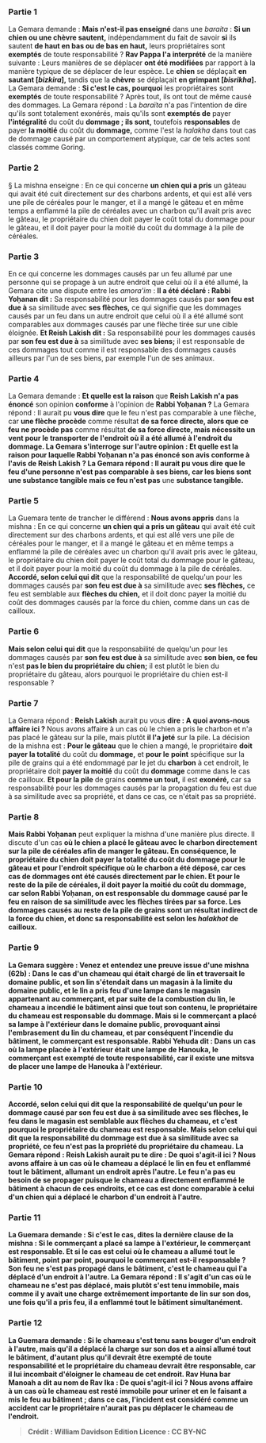 
### Partie 1
La Gemara demande : <b>Mais n'est-il pas enseigné</b> dans une <i>baraita</i> : <b>Si un chien ou une chèvre sautent,</b> indépendamment du fait de savoir <b>si</b> ils sautent <b>de haut en bas ou de bas en haut,</b> leurs propriétaires sont <b>exemptés</b> de toute responsabilité ? <b>Rav Pappa l'a interprété</b> de la manière suivante : Leurs manières de se déplacer <b>ont été modifiées</b> par rapport à la manière typique de se déplacer de leur espèce. Le <b>chien</b> se déplaçait <b>en sautant [<i>bizkira</i>],</b> tandis que la <b>chèvre</b> se déplaçait <b>en grimpant [<i>bisrikha</i>].</b> La Gemara demande : <b>Si c'est le cas, pourquoi</b> les propriétaires sont <b>exemptés</b> de toute responsabilité ? Après tout, ils ont tout de même causé des dommages. La Gemara répond : La <i>baraïta</i> n'a pas l'intention de dire qu'ils sont totalement exonérés, mais qu'ils sont <b>exemptés de</b> payer <b>l'intégralité</b> du coût du <b>dommage ; ils sont,</b> toutefois <b>responsables</b> de payer <b>la moitié</b> du coût du <b>dommage,</b> comme l'est la <i>halakha</i> dans tout cas de dommage causé par un comportement atypique, car de tels actes sont classés comme Goring.

### Partie 2
§ La mishna enseigne : En ce qui concerne <b>un chien qui a pris</b> un gâteau qui avait été cuit directement sur des charbons ardents, et qui est allé vers une pile de céréales pour le manger, et il a mangé le gâteau et en même temps a enflammé la pile de céréales avec un charbon qu'il avait pris avec le gâteau, le propriétaire du chien doit payer le coût total du dommage pour le gâteau, et il doit payer pour la moitié du coût du dommage à la pile de céréales.

### Partie 3
En ce qui concerne les dommages causés par un feu allumé par une personne qui se propage à un autre endroit que celui où il a été allumé, la Gemara cite une dispute entre les <i>amora'im</i> : <b>Il a été déclaré : Rabbi Yoḥanan dit :</b> Sa responsabilité pour les dommages causés par <b>son feu est due à</b> sa similitude avec <b>ses flèches,</b> ce qui signifie que les dommages causés par un feu dans un autre endroit que celui où il a été allumé sont comparables aux dommages causés par une flèche tirée sur une cible éloignée. <b>Et Reish Lakish dit :</b> Sa responsabilité pour les dommages causés par <b>son feu est due à</b> sa similitude avec <b>ses biens;</b> il est responsable de ces dommages tout comme il est responsable des dommages causés ailleurs par l'un de ses biens, par exemple l'un de ses animaux.

### Partie 4
La Gemara demande : <b>Et quelle est la raison</b> que <b>Reish Lakish n'a pas énoncé</b> son opinion <b>conforme</b> à l'opinion de <b>Rabbi Yoḥanan ?</b> La Gemara répond : Il aurait pu <b>vous dire</b> que le feu n'est pas comparable à une flèche, car <b>une flèche procède</b> comme résultat <b>de sa <b>force directe,</b> alors que <b>ce feu</b> ne procède pas</b> comme résultat <b>de sa <b>force directe,</b> mais nécessite un vent pour le transporter de l'endroit où il a été allumé à l'endroit du dommage. La Gemara s'interroge sur l'autre opinion : <b>Et quelle est la raison</b> pour laquelle <b>Rabbi Yoḥanan n'a pas énoncé</b> son avis <b>conforme</b> à l'avis de <b>Reish Lakish ?</b> La Gemara répond : Il aurait pu <b>vous dire</b> que le feu d'une personne n'est pas comparable à ses biens, car <b>les biens sont</b> une <b>substance</b> tangible mais <b>ce feu</b> n'est pas</b> une <b>substance tangible.</b>

### Partie 5
La Guemara tente de trancher le différend : <b>Nous avons appris</b> dans la mishna : En ce qui concerne <b>un chien qui a pris un gâteau</b> qui avait été cuit directement sur des charbons ardents, et qui est allé vers une pile de céréales pour le manger, et il a mangé le gâteau et en même temps a enflammé la pile de céréales avec un charbon qu'il avait pris avec le gâteau, le propriétaire du chien doit payer le coût total du dommage pour le gâteau, et il doit payer pour la moitié du coût du dommage à la pile de céréales. <b>Accordé, selon celui qui dit</b> que la responsabilité de quelqu'un pour les dommages causés par <b>son feu est due à</b> sa similitude avec <b>ses flèches,</b> ce feu est semblable aux <b>flèches du chien,</b> et il doit donc payer la moitié du coût des dommages causés par la force du chien, comme dans un cas de cailloux.

### Partie 6
<b>Mais selon celui qui dit</b> que la responsabilité de quelqu'un pour les dommages causés par <b>son feu est due à</b> sa similitude avec <b>son bien, ce feu</b> n'est <b>pas le bien du propriétaire du chien;</b> il est plutôt le bien du propriétaire du gâteau, alors pourquoi le propriétaire du chien est-il responsable ?

### Partie 7
La Gemara répond : <b>Reish Lakish</b> aurait pu vous <b>dire : A quoi avons-nous affaire ici ? </b> Nous avons affaire à un cas où le chien a pris le charbon et n'a pas placé le gâteau sur la pile, mais plutôt <b>il l'a jeté</b> sur la pile. La décision de la mishna est : <b>Pour le gâteau</b> que le chien a mangé, le propriétaire <b>doit payer la totalité</b> du coût du <b>dommage,</b> et <b>pour le</b> <b>point</b> spécifique sur la pile de grains qui a été endommagé par le jet du <b>charbon</b> à cet endroit, le propriétaire doit <b>payer la moitié</b> du coût du <b>dommage</b> comme dans le cas de cailloux. <b>Et pour la pile</b> de grains <b>comme un tout,</b> il est <b>exonéré,</b> car sa responsabilité pour les dommages causés par la propagation du feu est due à sa similitude avec sa propriété, et dans ce cas, ce n'était pas sa propriété.

### Partie 8
<b>Mais Rabbi Yoḥanan</b> peut expliquer la mishna d'une manière plus directe. Il discute d'un cas <b>où le chien a <b>placé</b> le gâteau avec le charbon directement sur la pile de céréales afin de manger le gâteau. En conséquence, le propriétaire du chien doit <b>payer la totalité</b> du coût du <b>dommage pour le gâteau et pour</b> l'<b>endroit</b> spécifique où le <b>charbon</b> a été déposé, car ces cas de dommages ont été causés directement par le chien. <b>Et pour</b> le reste de <b>la pile</b> de céréales, il doit <b>payer la moitié</b> du coût du <b>dommage,</b> car selon Rabbi Yoḥanan, on est responsable du dommage causé par le feu en raison de sa similitude avec les flèches tirées par sa force. Les dommages causés au reste de la pile de grains sont un résultat indirect de la force du chien, et donc sa responsabilité est selon les <i>halakhot</i> de cailloux.

### Partie 9
La Gemara suggère : <b>Venez</b> et <b>entendez</b> une preuve issue d'une mishna (62b) : Dans le cas d'un <b>chameau</b> qui était <b>chargé de lin et traversait le domaine public,</b> et <b>son lin s'étendait dans un magasin</b> à la limite du domaine public, <b>et</b> le lin a <b>pris feu d'une lampe</b> dans le magasin <b>appartenant au commerçant, et</b> par suite de la combustion du lin, le chameau a <b>incendié le bâtiment</b> ainsi que tout son contenu, <b>le propriétaire du chameau</b> est <b>responsable</b> du dommage. Mais si <b>le commerçant a placé sa lampe à l'extérieur</b> dans le domaine public, provoquant ainsi l'embrasement du lin du chameau, et par conséquent l'incendie du bâtiment, <b>le commerçant</b> est <b>responsable. Rabbi Yehuda dit : Dans</b> un cas où la lampe placée à l'extérieur était <b>une lampe de Hanouka,</b> le commerçant est <b>exempté</b> de toute responsabilité, car il existe une mitsva de placer une lampe de Hanouka à l'extérieur.

### Partie 10
<b>Accordé, selon celui qui dit</b> que la responsabilité de quelqu'un pour le dommage causé par <b>son feu est due à</b> sa similitude avec <b>ses flèches,</b> le feu dans le magasin <b>est</b> semblable aux <b>flèches du chameau,</b> et c'est pourquoi le propriétaire du chameau est responsable. <b>Mais selon celui qui dit</b> que la responsabilité du dommage <b>est due</b> à sa similitude avec <b>sa propriété, ce feu</b> n'est <b>pas la propriété du propriétaire du chameau.</b> La Gemara répond : <b>Reish Lakish</b> aurait pu te <b>dire : De quoi s'agit-il ici ? </b> Nous avons affaire à un cas <b>où le chameau a déplacé le lin en feu et <b>enflammé tout le bâtiment,</b> allumant un endroit après l'autre. Le feu n'a pas eu besoin de se propager puisque le chameau a directement enflammé le bâtiment à chacun de ces endroits, et ce cas est donc comparable à celui d'un chien qui a déplacé le charbon d'un endroit à l'autre.

### Partie 11
La Guemara demande : <b>Si c'est le cas, dites la dernière clause</b> de la mishna : Si <b>le commerçant a placé sa lampe à l'extérieur, le commerçant</b> est <b>responsable. Et si</b> le cas est celui <b>où le chameau <b>a allumé</b> tout le bâtiment, point par point, <b>pourquoi</b> le commerçant est-il <b>responsable ?</b> Son feu ne s'est pas propagé dans le bâtiment, c'est le chameau qui l'a déplacé d'un endroit à l'autre. La Gemara répond : Il s'agit d'un cas <b>où le chameau ne s'est pas déplacé, mais plutôt <b>s'est tenu</b> immobile, mais comme il y avait une charge extrêmement importante de lin sur son dos, une fois qu'il a pris feu, il a enflammé tout le bâtiment simultanément.

### Partie 12
La Guemara demande : Si le chameau <b>s'est tenu</b> sans bouger d'un endroit à l'autre, mais qu'il a déplacé la charge sur son dos et a ainsi <b>allumé</b> tout le bâtiment, <b>d'autant plus</b> qu'il devrait être <b>exempté</b> de toute responsabilité <b>et le propriétaire du</b> <b>chameau</b> devrait être <b>responsable,</b> car il lui incombait d'éloigner le chameau de cet endroit. <b>Rav Huna bar Manoah a dit au nom de Rav Ika : De quoi s'agit-il ici ? </b> Nous avons affaire à un cas <b>où le chameau <b>est resté</b> immobile pour <b>uriner</b> et en le faisant a mis le feu au bâtiment ; dans ce cas, l'incident est considéré comme un accident car le propriétaire n'aurait pas pu déplacer le chameau de l'endroit.

>Crédit : William Davidson Edition
>Licence : CC BY-NC
